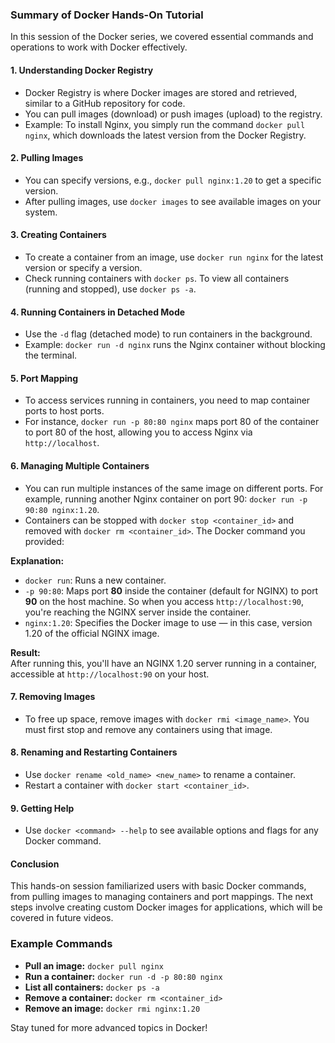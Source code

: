 ### Summary of Docker Hands-On Tutorial

In this session of the Docker series, we covered essential commands and operations to work with Docker effectively.

#### 1. **Understanding Docker Registry**
   - Docker Registry is where Docker images are stored and retrieved, similar to a GitHub repository for code.
   - You can pull images (download) or push images (upload) to the registry.
   - Example: To install Nginx, you simply run the command `docker pull nginx`, which downloads the latest version from the Docker Registry.

#### 2. **Pulling Images**
   - You can specify versions, e.g., `docker pull nginx:1.20` to get a specific version.
   - After pulling images, use `docker images` to see available images on your system.

#### 3. **Creating Containers**
   - To create a container from an image, use `docker run nginx` for the latest version or specify a version.
   - Check running containers with `docker ps`. To view all containers (running and stopped), use `docker ps -a`.

#### 4. **Running Containers in Detached Mode**
   - Use the `-d` flag (detached mode) to run containers in the background.
   - Example: `docker run -d nginx` runs the Nginx container without blocking the terminal.

#### 5. **Port Mapping**
   - To access services running in containers, you need to map container ports to host ports.
   - For instance, `docker run -p 80:80 nginx` maps port 80 of the container to port 80 of the host, allowing you to access Nginx via `http://localhost`.

#### 6. **Managing Multiple Containers**
   - You can run multiple instances of the same image on different ports. For example, running another Nginx container on port 90: `docker run -p 90:80 nginx:1.20`.
   - Containers can be stopped with `docker stop <container_id>` and removed with `docker rm <container_id>`.
The Docker command you provided:

**Explanation:**

- `docker run`: Runs a new container.
- `-p 90:80`: Maps port **80** inside the container (default for NGINX) to port **90** on the host machine. So when you access `http://localhost:90`, you're reaching the NGINX server inside the container.
- `nginx:1.20`: Specifies the Docker image to use — in this case, version 1.20 of the official NGINX image.

**Result:**  
After running this, you'll have an NGINX 1.20 server running in a container, accessible at `http://localhost:90` on your host.


#### 7. **Removing Images**
   - To free up space, remove images with `docker rmi <image_name>`. You must first stop and remove any containers using that image.

#### 8. **Renaming and Restarting Containers**
   - Use `docker rename <old_name> <new_name>` to rename a container.
   - Restart a container with `docker start <container_id>`.

#### 9. **Getting Help**
   - Use `docker <command> --help` to see available options and flags for any Docker command.

#### Conclusion
This hands-on session familiarized users with basic Docker commands, from pulling images to managing containers and port mappings. The next steps involve creating custom Docker images for applications, which will be covered in future videos.

### Example Commands
- **Pull an image:** `docker pull nginx`
- **Run a container:** `docker run -d -p 80:80 nginx`
- **List all containers:** `docker ps -a`
- **Remove a container:** `docker rm <container_id>`
- **Remove an image:** `docker rmi nginx:1.20` 

Stay tuned for more advanced topics in Docker!
